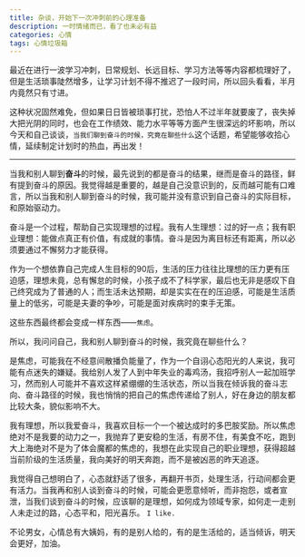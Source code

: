 ```yaml
---
title: 杂谈，开始下一次冲刺前的心理准备
description: 一时情绪而已，看了也未必有益
categories: 心情
tags: 心情垃圾箱
---
```

最近在进行一波学习冲刺，日常规划、长远目标、学习方法等等内容都梳理好了，但是生活琐事陡然增多，让学习计划不得不推迟了一段时间，所以回头看看，半月内竟然只有寸进。

这种状况固然难免，但如果日日皆被琐事打扰，恐怕人不过半年就要废了，丧失掉大把光阴的同时，也会在工作绩效、能力水平等等方面产生很深远的坏影响，所以今天和自己谈谈，`当我们聊到奋斗的时候，究竟在聊些什么`这个话题，希望能够收拾心情，延续制定计划时的热血，再出发！

-------

当我和别人聊到**奋斗**的时候，最先说到的都是奋斗的结果，继而是奋斗的路径，鲜有提到奋斗的原因。我觉得越是重要的，越是自己没意识到的，反而越可能有口难言，所以当我和别人聊到奋斗的时候，我可能并没有意识到自己奋斗的实际目标，和原始驱动力。

奋斗是一个过程，帮助自己实现理想的过程。我有人生理想：过的好一点；我有职业理想：能做点真正有价值，有成就的事情。奋斗是因为离目标还有距离，所以必须要通过不懈努力才能获得。

作为一个想依靠自己完成人生目标的90后，生活的压力往往比理想的压力更有压迫感，理想未竟，总有懈怠的时候，小孩子成不了科学家，最后也无非是感叹下自己终究成为了普通的人；而生活未达预期，却是实实在在的压迫感，可能是生活质量上的低劣，可能是夫妻的争吵，可能是面对疾病时的束手无策。

这些东西最终都会变成一样东西——`焦虑`。

所以，我问问自己，我和别人聊到奋斗的时候，我究竟在聊些什么？

是焦虑，可能我在不经意间散播负能量了，作为一个自诩心态阳光的人来说，我可能有点迷失的嫌疑。我给别人发了人到中年失业的毒鸡汤，我招呼别人一起加班学习，然而别人可能并不喜欢这样紧绷绷的生活状态，所以当我在倾诉我的奋斗志向、奋斗路径的时候，我也悄悄的把自己的焦虑传递给了别人，好在身边的朋友都比较大条，貌似影响不大。

我有理想，所以我爱奋斗，我喜欢目标一个一个被达成时的多巴胺奖励。所以焦虑绝对不是我要的动力之一，我抛弃了更安稳的生活，有房不住，有美食不吃，跑到大上海绝对不是为了体会魔都的焦虑的，我想在此实现自己的职业理想，获得超越当前阶级的生活质量，我向美好的明天奔跑，而不是被凶恶的昨天追逐。

我觉得自己想明白了，心态就舒适了很多，再翻开书页，处理生活，行动间都会更有活力。当我再和别人谈到奋斗的时候，可能会更愿意倾听，而非抱怨，或者宣泄，当我们谈到奋斗的时候，应该聊的是理想，如何成为领域专家，如何走一走别人未走过的路，心态平和，阳光喜乐。 `I like.`

不论男女，心情总有大姨妈，有的是别人给的，有的是生活给的，适当倾诉，明天会更好，加油。